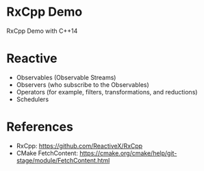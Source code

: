 RxCpp Demo
==============
RxCpp Demo with C++14

# Reactive 

* Observables (Observable Streams)
* Observers (who subscribe to the Observables)
* Operators (for example, filters, transformations, and reductions)
* Schedulers

# References

* RxCpp: https://github.com/ReactiveX/RxCpp
* CMake FetchContent: https://cmake.org/cmake/help/git-stage/module/FetchContent.html
